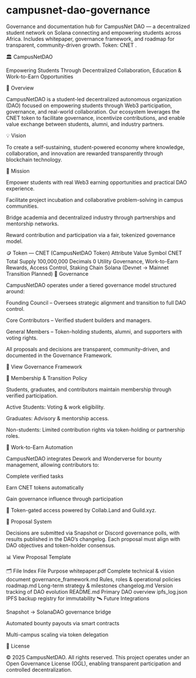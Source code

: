 # campusnet-dao-governance
Governance and documentation hub for CampusNet DAO — a decentralized student network on Solana connecting and empowering students across Africa. Includes whitepaper, governance framework, and roadmap for transparent, community-driven growth. Token: CNET
.

🏛️ CampusNetDAO

Empowering Students Through Decentralized Collaboration, Education & Work-to-Earn Opportunities

📌 Overview

CampusNetDAO is a student-led decentralized autonomous organization (DAO) focused on empowering students through Web3 participation, governance, and real-world collaboration.
Our ecosystem leverages the CNET token to facilitate governance, incentivize contributions, and enable value exchange between students, alumni, and industry partners.

💡 Vision

To create a self-sustaining, student-powered economy where knowledge, collaboration, and innovation are rewarded transparently through blockchain technology.

🎯 Mission

Empower students with real Web3 earning opportunities and practical DAO experience.

Facilitate project incubation and collaborative problem-solving in campus communities.

Bridge academia and decentralized industry through partnerships and mentorship networks.

Reward contribution and participation via a fair, tokenized governance model.

🪙 Token — CNET (CampusNetDAO Token)
Attribute	Value
Symbol	CNET
Total Supply	100,000,000
Decimals	0
Utility	Governance, Work-to-Earn Rewards, Access Control, Staking
Chain	Solana (Devnet → Mainnet Transition Planned)
🧩 Governance

CampusNetDAO operates under a tiered governance model structured around:

Founding Council – Oversees strategic alignment and transition to full DAO control.

Core Contributors – Verified student builders and managers.

General Members – Token-holding students, alumni, and supporters with voting rights.

All proposals and decisions are transparent, community-driven, and documented in the Governance Framework.

📄 View Governance Framework

🧠 Membership & Transition Policy

Students, graduates, and contributors maintain membership through verified participation.

Active Students: Voting & work eligibility.

Graduates: Advisory & mentorship access.

Non-students: Limited contribution rights via token-holding or partnership roles.

🧰 Work-to-Earn Automation

CampusNetDAO integrates Dework and Wonderverse for bounty management, allowing contributors to:

Complete verified tasks

Earn CNET tokens automatically

Gain governance influence through participation

📡 Token-gated access powered by Collab.Land and Guild.xyz.

🔐 Proposal System

Decisions are submitted via Snapshot or Discord governance polls, with results published in the DAO’s changelog.
Each proposal must align with DAO objectives and token-holder consensus.

📊 View Proposal Template

🗂 File Index
File	Purpose
whitepaper.pdf	Complete technical & vision document
governance_framework.md	Rules, roles & operational policies
roadmap.md	Long-term strategy & milestones
changelog.md	Version tracking of DAO evolution
README.md	Primary DAO overview
ipfs_log.json	IPFS backup registry for immutability
🛰️ Future Integrations

Snapshot → SolanaDAO governance bridge

Automated bounty payouts via smart contracts

Multi-campus scaling via token delegation

🧾 License

© 2025 CampusNetDAO. All rights reserved.
This project operates under an Open Governance License (OGL), enabling transparent participation and controlled decentralization.
